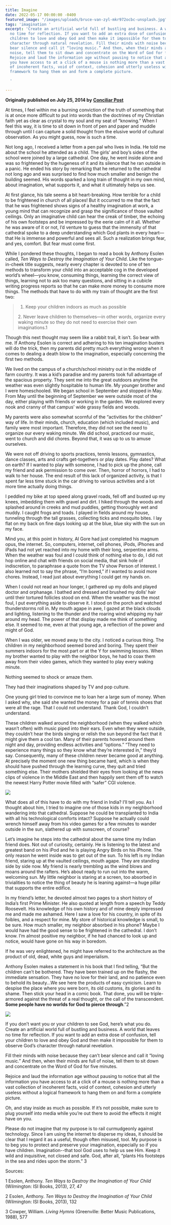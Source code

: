 ```yaml
---
title: Imagine
date: 2022-05-17 00:00:00 -0400
featured_image: "/images/uploads/bruce-van-zyl-mkr972ocbc-unsplash.jpg"
tags: 'imagination '
excerpt: 'Create an artificial world full of bustling and business. A world that leaves
  no time for reflection. If you want to add an extra dose of confusion, tell your
  children to love and obey God and then make it impossible for them to observe God’s
  character through natural revelation. Fill their minds with noise because they can’t
  bear silence and call it “loving music.” And then, when their minds are full of
  noise, tell them to sit down and concentrate on the Word of God for five minutes.
  Rejoice and laud the information age without pausing to notice that all the information
  you have access to at a click of a mouse is nothing more than a vast collection
  of incoherent facts, void of context, cohesion and utterly useless without a logical
  framework to hang them on and form a complete picture.

  '

---
```

**Originally published on July 25, 2014 by** [**Conciliar Post**](https://conciliarpost.com/life-and-faith/imagine-2/)

At times, I feel within me a burning conviction of the truth of something that is at once more difficult to put into words than the doctrines of my Christian faith yet as clear as crystal to my soul and my seat of “knowing.” When I feel this way, it is time to sit down in front of pen and paper and muddle through until I can capture a solid thought from the elusive world of cultural observation. As you might guess, now is such a time.

Not long ago, I received a letter from a pen pal who lives in India. He told me about the school he attended as a child. The girls’ and boy’s sides of the school were joined by a large cathedral. One day, he went inside alone and was so frightened by the hugeness of it and its silence that he ran outside in a panic. He ended his story by remarking that he returned to the cathedral not long ago and was surprised to find how much smaller and benign the building seemed. His words sparked a long train of thought in my own mind, about imagination, what supports it, and what it ultimately helps us see.

At first glance, his tale seems a bit heart-breaking. How terrible for a child to be frightened in church of all places! But it occurred to me that the fact that he was frightened shows signs of a healthy imagination at work, a young mind that can recognize and grasp the significance of those vaulted ceilings. Only an imaginative child can hear the creak of timber, the echoing of his own footsteps and be impressed by the eerie calm of it all. Whether he was aware of it or not, I’d venture to guess that the immensity of that cathedral spoke to a deep understanding which God plants in every heart—that He is immense and powerful and sees all. Such a realization brings fear, and yes, comfort. But fear must come first.

While I pondered these thoughts, I began to read a book by Anthony Esolen called, _Ten Ways to Destroy the Imagination of Your Child_. Like the tongue-in-cheek title suggests, nearly every chapter is devoted to one of ten methods to transform your child into an acceptable cog in the developed world’s wheel—you know, consuming things, learning the correct view of things, learning not to ask too many questions, and sitting in a cubicle writing progress reports so that he can make more money to consume more things. The methods that have to do with my train of thought are the first two:

> 1. Keep your children indoors as much as possible
>
> 2\. Never leave children to themselves—in other words, organize every waking minute so they do not need to exercise their own imaginations.1

Though this next thought may seem like a rabbit trail, it isn’t. So bear with me. If Anthony Esolen is correct and adhering to his ten imagination busters will do the trick, then my parents did pretty much everything wrong when it comes to dealing a death blow to the imagination, especially concerning the first two methods.

We lived on the campus of a church/school ministry out in the middle of farm country. It was a kid’s paradise and my parents took full advantage of the spacious property. They sent me into the great outdoors anytime the weather was even slightly hospitable to human life. My younger brother and I were homeschooled. We began school in September and stopped in May. From May until the beginning of September we were outside most of the day, either playing with friends or working in the garden. We explored every nook and cranny of that campus’ wide grassy fields and woods.

My parents were also somewhat scornful of the “activities for the children” way of life. In their minds, church, education (which included music), and family were most important. Therefore, they did not see the need to organize our every waking minute. We did school, practiced our music, went to church and did chores. Beyond that, it was up to us to amuse ourselves.

We were not off driving to sports practices, tennis lessons, gymnastics, dance classes, arts and crafts get-togethers or play dates. Play dates? What on earth? If I wanted to play with someone, I had to pick up the phone, call my friend and ask permission to come over. Then, horror of horrors, I had to walk to her house. The end result of this lack of organized activity, is that I spent far less time stuck in the car driving to various activities and a lot more time actually doing things.

I peddled my bike at top speed along gravel roads, fell off and busted up my knees, imbedding them with gravel and dirt. I hiked through the woods and splashed around in creeks and mud puddles, getting thoroughly wet and muddy. I caught frogs and toads. I played in fields around my house, tunneling through the tall grasses, collecting ticks and mosquito bites. I lay flat on my back on fine days looking up at the blue, blue sky with the sun on my face.

Mind you, at this point in history, Al Gore had just completed his magnum opus, the internet. So, computers, internet, cell phones, iPods, iPhones and iPads had not yet reached into my home with their long, serpentine arms. When the weather was foul and I could think of nothing else to do, I did not hop online and chat with friends on social media, that sink hole of indiscretion, to paraphrase a quote from the TV show Person of Interest. I also learned not to say the phrase, “I’m bored,” if I wanted to avoid more chores. Instead, I read just about everything I could get my hands on.

When I could not read an hour longer, I gathered up my dolls and played doctor and orphanage. I bathed and dressed and brushed my dolls’ hair until their tortured follicles stood on end. When the weather was the most foul, I put everything aside to observe it. I stood on the porch and watched thunderstorms roll in. My mouth agape in awe, I gazed at the black clouds and lighting, listening to the thunder and the roaring wind whipping my hair around my head. The power of that display made me think of something else. It seemed to me, even at that young age, a reflection of the power and might of God.

When I was older, we moved away to the city. I noticed a curious thing. The children in my neighborhood seemed bored and boring. They spent their summers indoors for the most part or at the Y for swimming lessons. When my brother wanted to play with the neighbor boys, he had to coax them away from their video games, which they wanted to play every waking minute.

Nothing seemed to shock or amaze them.

They had their imaginations shaped by TV and pop culture.

One young girl tried to convince me to loan her a large sum of money. When I asked why, she said she wanted the money for a pair of tennis shoes that were all the rage. That I could not understand. Thank God, I couldn’t understand.

These children walked around the neighborhood (when they walked which wasn’t often) with music piped into their ears. Even when they were outside, they couldn’t hear the birds singing or relish the sun beyond the fact that it might give them a cool tan. Many of their parents hovered around them night and day, providing endless activities and “options.” “They need to experience many things so they know what they’re interested in,” they’d say. Consequently, many of these children never became good at anything. At precisely the moment one new thing became hard, which is when they should have pushed through the learning curve, they quit and tried something else. Their mothers shielded their eyes from looking at the news clips of violence in the Middle East and then happily sent them off to watch the newest Harry Potter movie filled with “safer” CGI violence.

![](/images/uploads/john-towner-pdkovuxykxu-unsplash.jpg)

What does all of this have to do with my friend in India? I’ll tell you. As I thought about him, I tried to imagine one of those kids in my neighborhood wandering into that cathedral. Suppose he could be transplanted to India with all his technological comforts intact? Suppose he actually could wrench himself away from his video games for a few minutes to wander outside in the sun, slathered up with sunscreen, of course?

Let’s imagine he steps into the cathedral about the same time my Indian friend does. Not out of curiosity, certainly. He is listening to the latest and greatest band on his iPod and he is playing Angry Birds on his iPhone. The only reason he went inside was to get out of the sun. To his left is my Indian friend, staring up at the vaulted ceilings, mouth agape. They are standing side by side now. My friend is nearly trembling as the wind blows and moans around the rafters. He’s about ready to run out into the warm, welcoming sun. My little neighbor is staring at a screen, too absorbed in trivialities to notice the thing of beauty he is leaning against—a huge pillar that supports the entire edifice.

In my friend’s letter, he devoted almost two pages to a short history of India’s first Prime Minister. He also quoted at length from a speech by Teddy Roosevelt. His knowledge of his own history and of mine deeply impressed me and made me ashamed. Here I saw a love for his country, in spite of its foibles, and a respect for mine. My store of historical knowledge is small, to be sure. How much smaller, my neighbor absorbed in his phone? Maybe I would have had the good sense to be frightened in the cathedral. I don’t know. I’m almost positive my neighbor, if he had chanced to look up and notice, would have gone on his way in boredom.

If he was very enlightened, he might have referred to the architecture as the product of old, dead, white guys and imperialism.

Anthony Esolen makes a statement in his book that I find telling, “But the children can’t be bothered. They have been trained up on the flashy, the immediate sensation. They have no love for their land, and no patience even to behold its beauty…We see here the products of easy cynicism. Learn to despise the place where you were born, its old customs, its glories and its shame. Then stick your head in a comic book. That done, you will be triple-armored against the threat of a real thought, or the call of the transcendent. **Some people have no worlds for God to pierce through**.”2

![](/images/uploads/matt-cramblett-fbg4owazcd8-unsplash.jpg)

If you don’t want you or your children to see God, here’s what you do. Create an artificial world full of bustling and business. A world that leaves no time for reflection. If you want to add an extra dose of confusion, tell your children to love and obey God and then make it impossible for them to observe God’s character through natural revelation.

Fill their minds with noise because they can’t bear silence and call it “loving music.” And then, when their minds are full of noise, tell them to sit down and concentrate on the Word of God for five minutes.

Rejoice and laud the information age without pausing to notice that all the information you have access to at a click of a mouse is nothing more than a vast collection of incoherent facts, void of context, cohesion and utterly useless without a logical framework to hang them on and form a complete picture.

Oh, and stay inside as much as possible. If it’s not possible, make sure to plug yourself into media while you’re out there to avoid the effects it might have on you.

Please do not imagine that my purpose is to rail curmudgeonly against technology. Since I am using the internet to disperse my ideas, it should be clear that I regard it as a useful, though often misused, tool. My purpose is to beg you to protect and preserve your imagination, especially so if you have children. Imagination--that tool God uses to help us see Him. Keep it wild and inquisitive, not closed and safe. God, after all, “plants His footsteps in the sea and rides upon the storm.” 3

Sources:

1 Esolen, Anthony. _Ten Ways to Destroy the Imagination of Your Child_ (Wilmington: ISI Books, 2013), 27, 47

2 Esolen, Anthony. _Ten Ways to Destroy the Imagination of Your Child_ (Wilmington: ISI Books, 2013), 132

3 Cowper, William. _Living Hymns_ (Greenville: Better Music Publications, 1988), 577